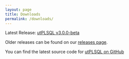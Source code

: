 ```yaml
---
layout: page
title: Downloads
permalink: /downloads/
---
```


Latest Release: [utPLSQL v3.0.0-beta](https://github.com/utPLSQL/utPLSQL/releases/tag/v3.0.0-beta) 

Older releases can be found on our [releases page](https://github.com/utPLSQL/utPLSQL/releases).

You can find the latest source code for [utPLSQL on GitHub](https://github.com/utplsql/utplsql)
